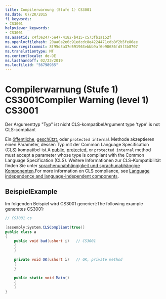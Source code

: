 ```yaml
---
title: Compilerwarnung (Stufe 1) CS3001
ms.date: 07/20/2015
f1_keywords:
- CS3001
helpviewer_keywords:
- CS3001
ms.assetid: c4f3e247-5e47-4182-b415-c573fb1a152f
ms.openlocfilehash: 20aa0a2e6c91edcdc8e4224471cdb8f2b5fe86ee
ms.sourcegitcommit: 8f95d3a37e591963ebbb9af6e90686fd5f3b8707
ms.translationtype: MT
ms.contentlocale: de-DE
ms.lasthandoff: 02/23/2019
ms.locfileid: "56798985"
---
```

# <a name="compiler-warning-level-1-cs3001"></a><span data-ttu-id="28a19-102">Compilerwarnung (Stufe 1) CS3001</span><span class="sxs-lookup"><span data-stu-id="28a19-102">Compiler Warning (level 1) CS3001</span></span>
<span data-ttu-id="28a19-103">Der Argumenttyp "Typ" ist nicht CLS-kompatibel</span><span class="sxs-lookup"><span data-stu-id="28a19-103">Argument type 'type' is not CLS-compliant</span></span>  
  
 <span data-ttu-id="28a19-104">Ein [öffentliche](../../csharp/language-reference/keywords/public.md), [geschützt](../../csharp/language-reference/keywords/protected.md), oder `protected internal` Methode akzeptieren einen Parameter, dessen Typ mit der Common Language Specification (CLS) kompatibel ist.</span><span class="sxs-lookup"><span data-stu-id="28a19-104">A [public](../../csharp/language-reference/keywords/public.md), [protected](../../csharp/language-reference/keywords/protected.md), or `protected internal` method must accept a parameter whose type is compliant with the Common Language Specification (CLS).</span></span> <span data-ttu-id="28a19-105">Weitere Informationen zur CLS-Kompatibilität finden Sie unter [sprachenunabhängigkeit und sprachunabhängige Komponenten](../../standard/language-independence.md).</span><span class="sxs-lookup"><span data-stu-id="28a19-105">For more information on CLS compliance, see  [Language independence and language-independent components](../../standard/language-independence.md).</span></span>  
  
## <a name="example"></a><span data-ttu-id="28a19-106">Beispiel</span><span class="sxs-lookup"><span data-stu-id="28a19-106">Example</span></span>  
 <span data-ttu-id="28a19-107">Im folgenden Beispiel wird CS3001 generiert:</span><span class="sxs-lookup"><span data-stu-id="28a19-107">The following example generates CS3001:</span></span>  
  
```csharp  
// CS3001.cs  
  
[assembly:System.CLSCompliant(true)]  
public class a  
{  
    public void bad(ushort i)   // CS3001  
    {  
    }  
  
    private void OK(ushort i)   // OK, private method  
    {  
    }  
  
    public static void Main()  
    {  
    }  
}  
```
